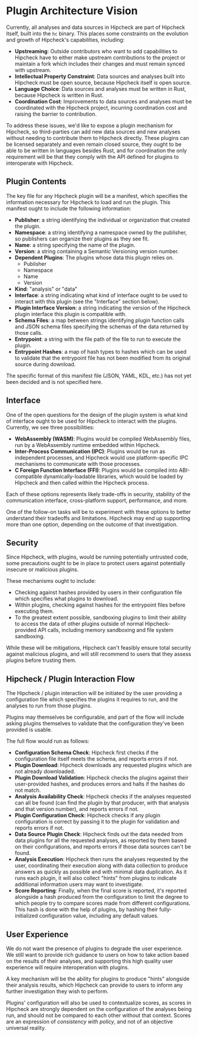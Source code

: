 
# Plugin Architecture Vision

Currently, all analyses and data sources in Hipcheck are part of Hipcheck
itself, built into the `hc` binary. This places some constraints on the
evolution and growth of Hipcheck's capabilities, including:

- __Upstreaming__: Outside contributors who want to add capabilities to
  Hipcheck have to either make upstream contributions to the project or
  maintain a fork which includes their changes and must remain synced with
  upstream.
- __Intellectual Property Constraint__: Data sources and analyses built
  into Hipcheck must be open source, because Hipcheck itself is open
  source.
- __Language Choice__: Data sources and analyses must be written in Rust,
  because Hipcheck is written in Rust.
- __Coordination Cost__: Improvements to data sources and analyses must
  be coordinated with the Hipcheck project, incurring coordination cost
  and raising the barrier to contribution.

To address these issues, we'd like to expose a plugin mechanism for
Hipcheck, so third-parties can add new data sources and new analyses
without needing to contribute them to Hipcheck directly. These plugins
can be licensed separately and even remain closed source, they ought to
be able to be written in languages besides Rust, and for coordination
the only requirement will be that they comply with the API defined for
plugins to interoperate with Hipcheck.

## Plugin Contents

The key file for any Hipcheck plugin will be a manifest, which specifies
the information necessary for Hipcheck to load and run the plugin. This
manifest ought to include the following information:

- __Publisher__: a string identifying the individual or organization that
  created the plugin.
- __Namespace__: a string identifying a namespace owned by the publisher,
  so publishers can organize their plugins as they see fit.
- __Name__: a string specifying the name of the plugin.
- __Version__: a string containing a Semantic Versioning version number.
- __Dependent Plugins__: The plugins whose data this plugin relies on.
  - Publisher
  - Namespace
  - Name
  - Version
- __Kind__: "analysis" or "data"
- __Interface__: a string indicating what kind of interface ought to be
  used to interact with this plugin (see the "Interface" section below).
- __Plugin Interface Version__: a string indicating the version of the
  Hipcheck plugin interface this plugin is compatible with.
- __Schema Files__: a map between strings identifying plugin function
  calls and JSON schema files specifying the schemas of the data
  returned by those calls.
- __Entrypoint__: a string with the file path of the file to run to
  execute the plugin.
- __Entrypoint Hashes__: a map of hash types to hashes which can be used
  to validate that the entrypoint file has not been modified from its
  original source during download.

The specific format of this manifest file (JSON, YAML, KDL, etc.) has
not yet been decided and is not specified here.

## Interface

One of the open questions for the design of the plugin system is what
kind of interface ought to be used for Hipcheck to interact with the
plugins. Currently, we see three possibilities:

- __WebAssembly (WASM)__: Plugins would be compiled WebAssembly files,
  run by a WebAssembly runtime embedded within Hipcheck.
- __Inter-Process Communication (IPC)__: Plugins would be run as
  independent processes, and Hipcheck would use platform-specific IPC
  mechanisms to communicate with those processes.
- __C Foreign Function Interface (FFI)__: Plugins would be compiled into
  ABI-compatible dynamically-loadable libraries, which would be loaded by
  Hipcheck and then called within the Hipcheck process.

Each of these options represents likely trade-offs in security, stability
of the communication interface, cross-platform support, performance, and
more.

One of the follow-on tasks will be to experiment with these options to
better understand their tradeoffs and limitations. Hipcheck may end up
supporting more than one option, depending on the outcome of that
investigation.

## Security

Since Hipcheck, with plugins, would be running potentially untrusted code,
some precautions ought to be in place to protect users against potentially
insecure or malicious plugins.

These mechanisms ought to include:

- Checking against hashes provided by users in their configuration file
  which specifies what plugins to download.
- Within plugins, checking against hashes for the entrypoint files before
  executing them.
- To the greatest extent possible, sandboxing plugins to limit their
  ability to access the data of other plugins outside of normal Hipcheck-
  provided API calls, including memory sandboxing and file system
  sandboxing.

While these will be mitigations, Hipcheck can't feasibly ensure total
security against malicious plugins, and will still recommend to users that
they assess plugins before trusting them.

## Hipcheck / Plugin Interaction Flow

The Hipcheck / plugin interaction will be initiated by the user providing
a configuration file which specifies the plugins it requires to run, and
the analyses to run from those plugins.

Plugins may themselves be configurable, and part of the flow will include
asking plugins themselves to validate that the configuration they've been
provided is usable.

The full flow would run as follows:

- __Configuration Schema Check__: Hipcheck first checks if the configuration
  file itself meets the schema, and reports errors if not.
- __Plugin Download__: Hipcheck downloads any requested plugins which are not
  already downloaded.
- __Plugin Download Validation__: Hipcheck checks the plugins against their
  user-provided hashes, and produces errors and halts if the hashes do not
  match.
- __Analysis Availability Check__: Hipcheck checks if the analyses requested
  can all be found (can find the plugin by that producer, with that analysis
  and that version number), and reports errors if not.
- __Plugin Configuration Check__: Hipcheck checks if any plugin configuration
  is correct by passing it to the plugin for validation and reports errors if
  not.
- __Data Source Plugin Check__: Hipcheck finds out the data needed from data
  plugins for all the requested analyses, as reported by them based on their
  configurations, and reports errors if those data sources can't be found.
- __Analysis Execution__: Hipcheck then runs the analyses requested by the
  user, coordinating their execution along with data collection to produce
  answers as quickly as possible and with minimal data duplication. As it runs
  each plugin, it will also collect "hints" from plugins to indicate additional
  information users may want to investigate.
- __Score Reporting__: Finally, when the final score is reported, it's reported
  alongside a hash produced from the configuration to limit the degree to which
  people try to compare scores made from different configurations. This hash is
  done with the help of plugins, by hashing their fully-initialized
  configuration value, including any default values.

## User Experience

We do not want the presence of plugins to degrade the user experience. We still
want to provide rich guidance to users on how to take action based on the
results of their analyses, and supporting this high quality user experience
will require interoperation with plugins.

A key mechanism will be the ability for plugins to produce "hints" alongside
their analysis results, which Hipcheck can provide to users to inform any
further investigation they wish to perform.

Plugins' configuration will also be used to contextualize scores, as scores in
Hipcheck are strongly dependent on the configuration of the analyses being run,
and should not be compared to each other without that context. Scores are an
expression of _consistency with policy_, and not of an objective universal
reality.
